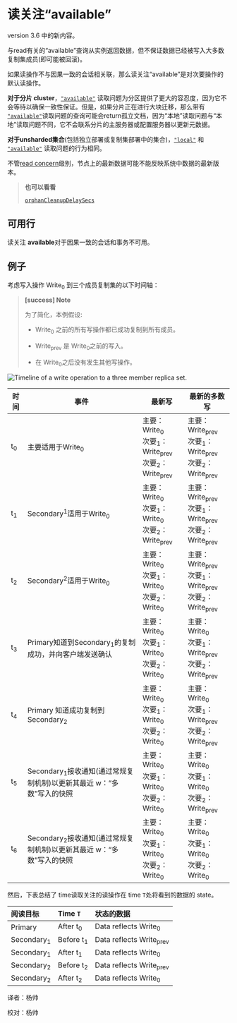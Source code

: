 # 读关注“available”

version 3.6 中的新内容。

与read有关的“available”查询从实例返回数据，但不保证数据已经被写入大多数复制集成员(即可能被回滚)。

如果读操作不与因果一致的会话相关联，那么读关注“available”是对次要操作的默认读操作。

**对于分片 cluster**，[`"available"`](https://docs.mongodb.com/master/reference/read-concern-available/#readconcern."available") 读取问题为分区提供了更大的容忍度，因为它不会等待以确保一致性保证。但是，如果分片正在进行大块迁移，那么带有 [`"available"`](https://docs.mongodb.com/master/reference/read-concern-available/#readconcern."available")读取问题的查询可能会return孤立文档，因为“本地”读取问题与“本地”读取问题不同，它不会联系分片的主服务器或配置服务器以更新元数据。

**对于unsharded集合**(包括独立部署或复制集部署中的集合)，[`"local"`](https://docs.mongodb.com/master/reference/read-concern-local/#readconcern."local") 和 [`"available"`](https://docs.mongodb.com/master/reference/read-concern-available/#readconcern."available") 读取问题的行为相同。

不管[read concern](https://docs.mongodb.com/master/reference/glossary/#term-read-concern)级别，节点上的最新数据可能不能反映系统中数据的最新版本。

> **也可以看看**
>
> [`orphanCleanupDelaySecs`](https://docs.mongodb.com/master/reference/parameters/#param.orphanCleanupDelaySecs)

## 可用行

读关注 **available**对于因果一致的会话和事务不可用。

## 例子

考虑写入操作 Write<sub>0</sub> 到三个成员复制集的以下时间轴：

> **[success] Note**
>
> 为了简化，本例假设:
>
> * Write<sub>0</sub> 之前的所有写操作都已成功复制到所有成员。
>
> * Write<sub>prev</sub> 是 Write<sub>0</sub>之前的写入。
>
> * 在 Write<sub>0</sub>之后没有发生其他写操作。

![Timeline of a write operation to a three member replica set.](https://www.mongodb.com/docs/manual/images/read-concern-write-timeline.svg)

| 时间          | 事件                                                         | 最新写                                                       | 最新的多数写                                                 |
| ------------- | ------------------------------------------------------------ | ------------------------------------------------------------ | ------------------------------------------------------------ |
| t<sub>0</sub> | 主要适用于Write<sub>0</sub>                                  | 主要：Write<sub>0</sub><br/>次要<sub>1</sub>：Write<sub>prev</sub><br />次要<sub>2</sub>：Write<sub>prev</sub> | 主要：Write<sub>prev</sub><br/>次要<sub>1</sub>：Write<sub>prev</sub><br />次要<sub>2</sub>：Write<sub>prev</sub> |
| t<sub>1</sub> | Secondary<sup>1</sup>适用于Write<sub>0</sub>                 | 主要：Write<sub>0</sub><br/>次要<sub>1</sub>：Write<sub>0</sub><br />次要<sub>2</sub>：Write<sub>prev</sub> | 主要：Write<sub>prev</sub><br/>次要<sub>1</sub>：Write<sub>prev</sub><br />次要<sub>2</sub>：Write<sub>prev</sub> |
| t<sub>2</sub> | Secondary<sup>2</sup>适用于Write<sub>0</sub>                 | 主要：Write<sub>0</sub><br/>次要<sub>1</sub>：Write<sub>0</sub><br />次要<sub>2</sub>：Write<sub>0</sub> | 主要：Write<sub>prev</sub><br/>次要<sub>1</sub>：Write<sub>prev</sub><br />次要<sub>2</sub>：Write<sub>prev</sub> |
| t<sub>3</sub> | Primary知道到Secondary<sub>1</sub>的复制成功，并向客户端发送确认 | 主要：Write<sub>0</sub><br/>次要<sub>1</sub>：Write<sub>0</sub><br />次要<sub>2</sub>：Write<sub>0</sub> | 主要：Write<sub>0</sub><br/>次要<sub>1</sub>：Write<sub>prev</sub><br />次要<sub>2</sub>：Write<sub>prev</sub> |
| t<sub>4</sub> | Primary 知道成功复制到 Secondary<sub>2</sub>                 | 主要：Write<sub>0</sub><br/>次要<sub>1</sub>：Write<sub>0</sub><br />次要<sub>2</sub>：Write<sub>0</sub> | 主要：Write<sub>0</sub><br/>次要<sub>1</sub>：Write<sub>prev</sub><br />次要<sub>2</sub>：Write<sub>prev</sub> |
| t<sub>5</sub> | Secondary<sub>1</sub>接收通知(通过常规复制机制)以更新其最近 w：“多数”写入的快照 | 主要：Write<sub>0</sub><br/>次要<sub>1</sub>：Write<sub>0</sub><br />次要<sub>2</sub>：Write<sub>0</sub> | 主要：Write<sub>0</sub><br/>次要<sub>1</sub>：Write<sub>0</sub><br />次要<sub>2</sub>：Write<sub>prev</sub> |
| t<sub>6</sub> | Secondary<sub>2</sub>接收通知(通过常规复制机制)以更新其最近 w：“多数”写入的快照 | 主要：Write<sub>0</sub><br/>次要<sub>1</sub>：Write<sub>0</sub><br />次要<sub>2</sub>：Write<sub>0</sub> | 主要：Write<sub>0</sub><br/>次要<sub>1</sub>：Write<sub>0</sub><br />次要<sub>2</sub>：Write<sub>0</sub> |


然后，下表总结了 time读取关注的读操作在 time `T`处将看到的数据的 state。

| 阅读目标              | Time `T`             | 状态的数据                         |
| :-------------------- | :------------------- | :--------------------------------- |
| Primary               | After t<sub>0</sub>  | Data reflects Write<sub>0</sub>    |
| Secondary<sub>1</sub> | Before t<sub>1</sub> | Data reflects Write<sub>prev</sub> |
| Secondary<sub>1</sub> | After t<sub>1</sub>  | Data reflects Write<sub>0</sub>    |
| Secondary<sub>2</sub> | Before t<sub>2</sub> | Data reflects Write<sub>prev</sub> |
| Secondary<sub>2</sub> | After t<sub>2</sub>  | Data reflects Write<sub>0</sub>    |



译者：杨帅

校对：杨帅
